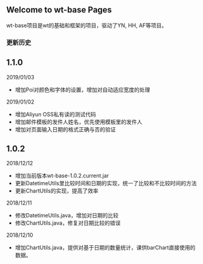 ## Welcome to wt-base Pages

wt-base项目是wt的基础和框架的项目，驱动了YN, HH, AF等项目。

### 更新历史

## 1.1.0
2019/01/03
- 增加Poi对颜色和字体的设置，增加对自动适应宽度的处理

2019/01/02
- 增加Aliyun OSS私有读的测试代码
- 增加邮件模板的发件人姓名，优先使用模板里的发件人
- 增加对页面输入日期的格式正确与否的验证

## 1.0.2
2018/12/12
- 增加当前版本wt-base-1.0.2.current.jar
- 更新DatetimeUtils里比较时间和日期的实现，统一了比较和不比较时间的方法
- 更新ChartUtils的实现，提高了效率

2018/12/11
- 修改DatetimeUtils.java，增加对日期的比较
- 修改ChartUtils.java，修复对日期比较的错误

2018/12/10
- 增加ChartUtils.java，提供对基于日期的数量统计，课供barChart直接使用的数据。

